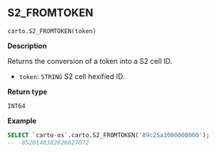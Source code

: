 ## S2_FROMTOKEN

```sql:signature
carto.S2_FROMTOKEN(token)
```

**Description**

Returns the conversion of a token into a S2 cell ID.

* `token`: `STRING` S2 cell hexified ID.

**Return type**

`INT64`

**Example**

```sql
SELECT `carto-os`.carto.S2_FROMTOKEN('89c25a3000000000');
-- -8520148382826627072
```
